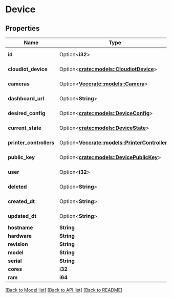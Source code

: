 # Device

## Properties

Name | Type | Description | Notes
------------ | ------------- | ------------- | -------------
**id** | Option<**i32**> |  | [optional][readonly]
**cloudiot_device** | Option<[**crate::models::CloudiotDevice**](CloudiotDevice.md)> |  | [optional][readonly]
**cameras** | Option<[**Vec<crate::models::Camera>**](Camera.md)> |  | [optional][readonly]
**dashboard_url** | Option<**String**> |  | [optional][readonly]
**desired_config** | Option<[**crate::models::DeviceConfig**](DeviceConfig.md)> |  | [optional][readonly]
**current_state** | Option<[**crate::models::DeviceState**](DeviceState.md)> |  | [optional][readonly]
**printer_controllers** | Option<[**Vec<crate::models::PrinterController>**](PrinterController.md)> |  | [optional][readonly]
**public_key** | Option<[**crate::models::DevicePublicKey**](DevicePublicKey.md)> |  | [optional][readonly]
**user** | Option<**i32**> |  | [optional][readonly]
**deleted** | Option<**String**> |  | [optional][readonly]
**created_dt** | Option<**String**> |  | [optional][readonly]
**updated_dt** | Option<**String**> |  | [optional][readonly]
**hostname** | **String** |  | 
**hardware** | **String** |  | 
**revision** | **String** |  | 
**model** | **String** |  | 
**serial** | **String** |  | 
**cores** | **i32** |  | 
**ram** | **i64** |  | 

[[Back to Model list]](../README.md#documentation-for-models) [[Back to API list]](../README.md#documentation-for-api-endpoints) [[Back to README]](../README.md)


